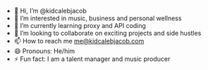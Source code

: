 - 👋 Hi, I’m @kidcalebjacob
- 👀 I’m interested in music, business and personal wellness
- 🌱 I’m currently learning proxy and API coding
- 💞️ I’m looking to collaborate on exciting projects and side hustles
- 📫 How to reach me me@kidcalebjacob.com
- 😄 Pronouns: He/him
- ⚡ Fun fact: I am a talent manager and music producer

<!---
kidcalebjacob/kidcalebjacob is a ✨ special ✨ repository because its `README.md` (this file) appears on your GitHub profile.
You can click the Preview link to take a look at your changes.
--->
